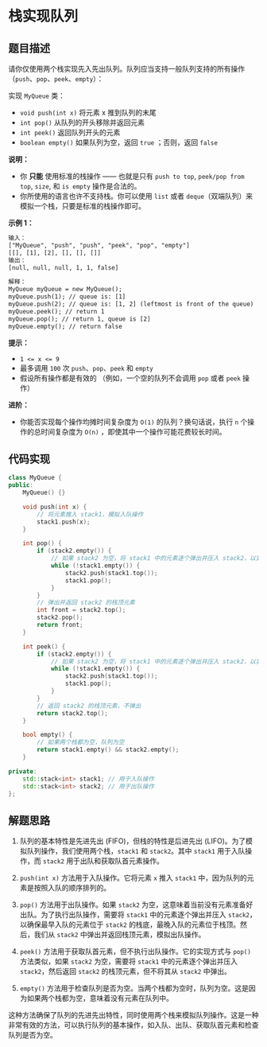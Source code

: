 # 栈实现队列

## 题目描述

请你仅使用两个栈实现先入先出队列。队列应当支持一般队列支持的所有操作（`push`、`pop`、`peek`、`empty`）：

实现 `MyQueue` 类：

- `void push(int x)` 将元素 x 推到队列的末尾
- `int pop()` 从队列的开头移除并返回元素
- `int peek()` 返回队列开头的元素
- `boolean empty()` 如果队列为空，返回 `true` ；否则，返回 `false`

**说明：**

- 你 **只能** 使用标准的栈操作 —— 也就是只有 `push to top`, `peek/pop from top`, `size`, 和 `is empty` 操作是合法的。
- 你所使用的语言也许不支持栈。你可以使用 `list` 或者 `deque`（双端队列）来模拟一个栈，只要是标准的栈操作即可。

 

**示例 1：**

```html
输入：
["MyQueue", "push", "push", "peek", "pop", "empty"]
[[], [1], [2], [], [], []]
输出：
[null, null, null, 1, 1, false]

解释：
MyQueue myQueue = new MyQueue();
myQueue.push(1); // queue is: [1]
myQueue.push(2); // queue is: [1, 2] (leftmost is front of the queue)
myQueue.peek(); // return 1
myQueue.pop(); // return 1, queue is [2]
myQueue.empty(); // return false
```

**提示：**

- `1 <= x <= 9`
- 最多调用 `100` 次 `push`、`pop`、`peek` 和 `empty`
- 假设所有操作都是有效的 （例如，一个空的队列不会调用 `pop` 或者 `peek` 操作）

**进阶：**

- 你能否实现每个操作均摊时间复杂度为 `O(1)` 的队列？换句话说，执行 `n` 个操作的总时间复杂度为 `O(n)` ，即使其中一个操作可能花费较长时间。

## 代码实现

```cpp
class MyQueue {
public:
    MyQueue() {}

    void push(int x) {
        // 将元素推入 stack1，模拟入队操作
        stack1.push(x);
    }

    int pop() {
        if (stack2.empty()) {
            // 如果 stack2 为空，将 stack1 中的元素逐个弹出并压入 stack2，以实现出队操作
            while (!stack1.empty()) {
                stack2.push(stack1.top());
                stack1.pop();
            }
        }
        // 弹出并返回 stack2 的栈顶元素
        int front = stack2.top();
        stack2.pop();
        return front;
    }

    int peek() {
        if (stack2.empty()) {
            // 如果 stack2 为空，将 stack1 中的元素逐个弹出并压入 stack2，以实现获取队首元素操作
            while (!stack1.empty()) {
                stack2.push(stack1.top());
                stack1.pop();
            }
        }
        // 返回 stack2 的栈顶元素，不弹出
        return stack2.top();
    }

    bool empty() {
        // 如果两个栈都为空，队列为空
        return stack1.empty() && stack2.empty();
    }

private:
    std::stack<int> stack1; // 用于入队操作
    std::stack<int> stack2; // 用于出队操作
};
```

## 解题思路

1. 队列的基本特性是先进先出 (FIFO)，但栈的特性是后进先出 (LIFO)。为了模拟队列操作，我们使用两个栈，`stack1` 和 `stack2`。其中 `stack1` 用于入队操作，而 `stack2` 用于出队和获取队首元素操作。

2. `push(int x)` 方法用于入队操作。它将元素 `x` 推入 `stack1` 中，因为队列的元素是按照入队的顺序排列的。

3. `pop()` 方法用于出队操作。如果 `stack2` 为空，这意味着当前没有元素准备好出队。为了执行出队操作，需要将 `stack1` 中的元素逐个弹出并压入 `stack2`，以确保最早入队的元素位于 `stack2` 的栈底，最晚入队的元素位于栈顶。然后，我们从 `stack2` 中弹出并返回栈顶元素，模拟出队操作。

4. `peek()` 方法用于获取队首元素，但不执行出队操作。它的实现方式与 `pop()` 方法类似，如果 `stack2` 为空，需要将 `stack1` 中的元素逐个弹出并压入 `stack2`，然后返回 `stack2` 的栈顶元素，但不将其从 `stack2` 中弹出。

5. `empty()` 方法用于检查队列是否为空。当两个栈都为空时，队列为空。这是因为如果两个栈都为空，意味着没有元素在队列中。

这种方法确保了队列的先进先出特性，同时使用两个栈来模拟队列操作。这是一种非常有效的方法，可以执行队列的基本操作，如入队、出队、获取队首元素和检查队列是否为空。